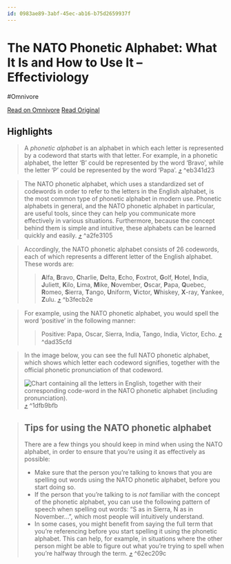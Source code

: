 ```yaml
---
id: 0983ae89-3abf-45ec-ab16-b75d2659937f
---
```


# The NATO Phonetic Alphabet: What It Is and How to Use It – Effectiviology
#Omnivore

[Read on Omnivore](https://omnivore.app/me/the-nato-phonetic-alphabet-what-it-is-and-how-to-use-it-effectiv-18e05fcf0f2)
[Read Original](https://effectiviology.com/brief-guide-to-the-nato-phonetic-alphabet/)

## Highlights

> A _phonetic alphabet_ is an alphabet in which each letter is represented by a codeword that starts with that letter. For example, in a phonetic alphabet, the letter ‘B’ could be represented by the word ‘Bravo’, while the letter ‘P’ could be represented by the word ‘Papa’. [⤴️](https://omnivore.app/me/the-nato-phonetic-alphabet-what-it-is-and-how-to-use-it-effectiv-18e05fcf0f2#eb341d23-3ee2-42a9-a37a-c813af1829df)  ^eb341d23

> The NATO phonetic alphabet, which uses a standardized set of codewords in order to refer to the letters in the English alphabet, is the most common type of phonetic alphabet in modern use. Phonetic alphabets in general, and the NATO phonetic alphabet in particular, are useful tools, since they can help you communicate more effectively in various situations. Furthermore, because the concept behind them is simple and intuitive, these alphabets can be learned quickly and easily. [⤴️](https://omnivore.app/me/the-nato-phonetic-alphabet-what-it-is-and-how-to-use-it-effectiv-18e05fcf0f2#a2fe3105-5a7b-4b21-ad8f-c1ada0813f01)  ^a2fe3105

> Accordingly, the NATO phonetic alphabet consists of 26 codewords, each of which represents a different letter of the English alphabet. These words are:
> 
> > **A**lfa, **B**ravo, **C**harlie, **D**elta, **E**cho, **F**oxtrot, **G**olf, **H**otel, **I**ndia, **J**uliett, **K**ilo, **L**ima, **M**ike, **N**ovember, **O**scar, **P**apa, **Q**uebec, **R**omeo, **S**ierra, **T**ango, **U**niform, **V**ictor, **W**hiskey, **X**\-ray, **Y**ankee, **Z**ulu. [⤴️](https://omnivore.app/me/the-nato-phonetic-alphabet-what-it-is-and-how-to-use-it-effectiv-18e05fcf0f2#b3fecb2e-7645-474d-81ec-41212a250127)  ^b3fecb2e

> For example, using the NATO phonetic alphabet, you would spell the word ‘positive’ in the following manner:
> 
> > Positive: Papa, Oscar, Sierra, India, Tango, India, Victor, Echo. [⤴️](https://omnivore.app/me/the-nato-phonetic-alphabet-what-it-is-and-how-to-use-it-effectiv-18e05fcf0f2#dad35cfd-3ff4-433f-b65f-63a2fa0ff859)  ^dad35cfd

> In the image below, you can see the full NATO phonetic alphabet, which shows which letter each codeword signifies, together with the official phonetic pronunciation of that codeword.
> 
> ![Chart containing all the letters in English, together with their corresponding code-word in the NATO phonetic alphabet (including pronunciation).](https://proxy-prod.omnivore-image-cache.app/520x771,s9c24FopXxsGjk-alBkc1-NrlOyFPQdSg22H71O7CtrI/https://effectiviology.com/wp-content/uploads/NATO-Alphabetic-Chart-Letters-202x300.png) [⤴️](https://omnivore.app/me/the-nato-phonetic-alphabet-what-it-is-and-how-to-use-it-effectiv-18e05fcf0f2#1dfb9bfb-4ed9-4dc9-9c4a-3bc403410b18)  ^1dfb9bfb

> ## Tips for using the NATO phonetic alphabet
> 
> There are a few things you should keep in mind when using the NATO alphabet, in order to ensure that you’re using it as effectively as possible:
> 
> * Make sure that the person you’re talking to knows that you are spelling out words using the NATO phonetic alphabet, before you start doing so.
> * If the person that you’re talking to is _not_ familiar with the concept of the phonetic alphabet, you can use the following pattern of speech when spelling out words: “S as in Sierra, N as in November…”, which most people will intuitively understand.
> * In some cases, you might benefit from saying the full term that you’re referencing before you start spelling it using the phonetic alphabet. This can help, for example, in situations where the other person might be able to figure out what you’re trying to spell when you’re halfway through the term. [⤴️](https://omnivore.app/me/the-nato-phonetic-alphabet-what-it-is-and-how-to-use-it-effectiv-18e05fcf0f2#62ec209c-7334-47f1-bf3e-af87c60c9dbf)  ^62ec209c

